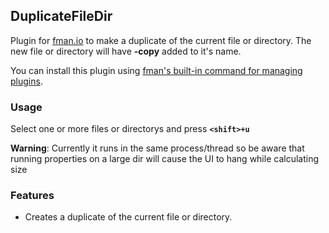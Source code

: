 ## DuplicateFileDir

Plugin for [fman.io](https://fman.io) to make a duplicate of the current file or directory. The new file or directory will have **-copy** added to it's name.

You can install this plugin using [fman's built-in command for managing plugins](https://fman.io/docs/installing-plugins).

### Usage

Select one or more files or directorys and press **`<shift>+u`**

**Warning**: Currently it runs in the same process/thread so be aware that running properties on a large dir will cause the UI to hang while calculating size

### Features

 - Creates a duplicate of the current file or directory.